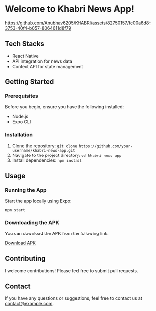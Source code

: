 

<body>

  <h1>Welcome to Khabri News App!</h1>

  


https://github.com/Anubhav6205/KHABRI/assets/82750157/fc00a6d8-3753-40f4-b057-8064611d8f79


  <h2>Tech Stacks</h2>
  <ul>
    <li>React Native</li>
    <li>API integration for news data</li>
    <li>Context API for state management</li>
  </ul>

  <h2>Getting Started</h2>

  <h3>Prerequisites</h3>
  <p>Before you begin, ensure you have the following installed:</p>
  <ul>
    <li>Node.js</li>
    <li>Expo CLI</li>
  </ul>

  <h3>Installation</h3>
  <ol>
    <li>Clone the repository: <code>git clone https://github.com/your-username/khabri-news-app.git</code></li>
    <li>Navigate to the project directory: <code>cd khabri-news-app</code></li>
    <li>Install dependencies: <code>npm install</code></li>
  </ol>

  <h2>Usage</h2>

  <h3>Running the App</h3>
  <p>Start the app locally using Expo:</p>
  <code>npm start</code>

  <h3>Downloading the APK</h3>
  <p>You can download the APK from the following link:</p>
  <a href="https://drive.google.com/file/d/1PwEYfX19SPokpk9ZPZ4MbBfAJWnJekZX/view">Download APK</a>

  <h2>Contributing</h2>
  <p>I welcome contributions! Please feel free to submit pull requests.</p>

  <h2>Contact</h2>
  <p>If you have any questions or suggestions, feel free to contact us at <a href="mailto:contact@example.com">contact@example.com</a>.</p>

</body>

</html>
